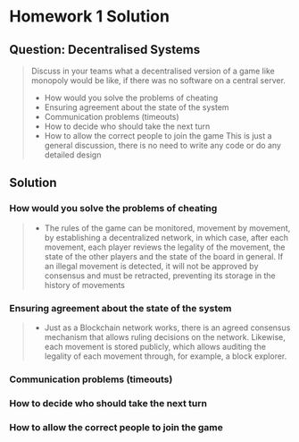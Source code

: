 # Homework 1 Solution

## Question: Decentralised Systems

> Discuss in your teams what a decentralised version of a game like monopoly would be like, if there was no software on a central server.
> 
> - How would you solve the problems of cheating
> - Ensuring agreement about the state of the system
> - Communication problems (timeouts)
> - How to decide who should take the next turn
> - How to allow the correct people to join the game
>  This is just a general discussion, there is no need to write any code or do any detailed design

## Solution

### How would you solve the problems of cheating

> - The rules of the game can be monitored, movement by movement, by establishing a decentralized network, in which case, after each movement, each player reviews the legality of the movement, the state of the other players and the state of the board in general. If an illegal movement is detected, it will not be approved by consensus and must be retracted, preventing its storage in the history of movements


### Ensuring agreement about the state of the system

> - Just as a Blockchain network works, there is an agreed consensus mechanism that allows ruling decisions on the network. Likewise, each movement is stored publicly, which allows auditing the legality of each movement through, for example, a block explorer.


### Communication problems (timeouts)


### How to decide who should take the next turn


### How to allow the correct people to join the game